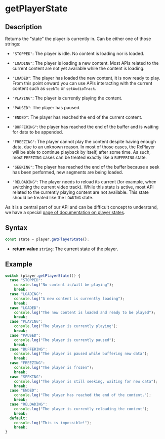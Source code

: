 # getPlayerState

## Description

Returns the "state" the player is currently in.
Can be either one of those strings:

- `"STOPPED"`: The player is idle. No content is loading nor is loaded.

- `"LOADING"`: The player is loading a new content.
  Most APIs related to the current content are not yet available while the
  content is loading.

- `"LOADED"`: The player has loaded the new content, it is now ready to
  play.
  From this point onward you can use APIs interacting with the current content
  such as `seekTo` or `setAudioTrack`.

- `"PLAYING"`: The player is currently playing the content.

- `"PAUSED"`: The player has paused.

- `"ENDED"`: The player has reached the end of the current content.

- `"BUFFERING"`: the player has reached the end of the buffer and is waiting
  for data to be appended.

- `"FREEZING"`: The player cannot play the content despite having enough data,
  due to an unknown reason.
  In most of those cases, the RxPlayer will be able to continue playback by
  itself, after some time.
  As such, most `FREEZING` cases can be treated exactly like a `BUFFERING`
  state.

- `"SEEKING"`: The player has reached the end of the buffer because a seek
  has been performed, new segments are being loaded.

- `"RELOADING"`: The player needs to reload its current (for example, when
  switching the current video track).
  While this state is active, most API related to the currently playing
  content are not available. This state should be treated like the `LOADING`
  state.

As it is a central part of our API and can be difficult concept to understand,
we have a special [page of documentation on player states](../Player_States.md).

## Syntax

```js
const state = player.getPlayerState();
```

- **return value** `string`: The current state of the player.

## Example

```js
switch (player.getPlayerState()) {
  case "STOPPED":
    console.log("No content is/will be playing");
    break;
  case "LOADING":
    console.log("A new content is currently loading");
    break;
  case "LOADED":
    console.log("The new content is loaded and ready to be played");
    break;
  case "PLAYING":
    console.log("The player is currently playing");
    break;
  case "PAUSED":
    console.log("The player is currently paused");
    break;
  case "BUFFERING":
    console.log("The player is paused while buffering new data");
    break;
  case "FREEZING":
    console.log("The player is frozen");
    break;
  case "SEEKING":
    console.log("The player is still seeking, waiting for new data");
    break;
  case "ENDED":
    console.log("The player has reached the end of the content.");
    break;
  case "RELOADING":
    console.log("The player is currently reloading the content");
    break;
  default:
    console.log("This is impossible!");
    break;
}
```
